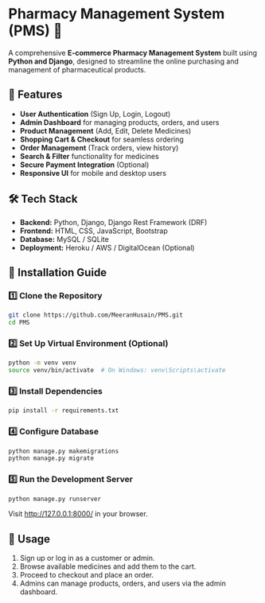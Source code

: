 # Pharmacy Management System (PMS) 💊

A comprehensive **E-commerce Pharmacy Management System** built using **Python and Django**, designed to streamline the online purchasing and management of pharmaceutical products.

## 🚀 Features

- **User Authentication** (Sign Up, Login, Logout)
- **Admin Dashboard** for managing products, orders, and users
- **Product Management** (Add, Edit, Delete Medicines)
- **Shopping Cart & Checkout** for seamless ordering
- **Order Management** (Track orders, view history)
- **Search & Filter** functionality for medicines
- **Secure Payment Integration** (Optional)
- **Responsive UI** for mobile and desktop users

## 🛠️ Tech Stack

- **Backend:** Python, Django, Django Rest Framework (DRF)
- **Frontend:** HTML, CSS, JavaScript, Bootstrap
- **Database:** MySQL / SQLite
- **Deployment:** Heroku / AWS / DigitalOcean (Optional)

## 📌 Installation Guide

### 1️⃣ Clone the Repository

```bash
git clone https://github.com/MeeranHusain/PMS.git
cd PMS
```

### 2️⃣ Set Up Virtual Environment (Optional)

```bash
python -m venv venv
source venv/bin/activate  # On Windows: venv\Scripts\activate
```

### 3️⃣ Install Dependencies

```bash
pip install -r requirements.txt
```

### 4️⃣ Configure Database

```bash
python manage.py makemigrations
python manage.py migrate
```

### 5️⃣ Run the Development Server

```bash
python manage.py runserver
```
Visit http://127.0.0.1:8000/ in your browser.


## 🛒 Usage
1. Sign up or log in as a customer or admin.
2. Browse available medicines and add them to the cart.
3. Proceed to checkout and place an order.
4. Admins can manage products, orders, and users via the admin dashboard.
